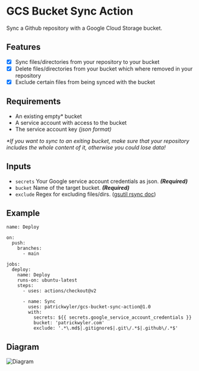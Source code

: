 # GCS Bucket Sync Action
Sync a Github repository with a Google Cloud Storage bucket.

## Features
- [X] Sync files/directories from your repository to your bucket
- [X] Delete files/directories from your bucket which where removed in your repository
- [X] Exclude certain files from being synced with the bucket

## Requirements
- An existing empty* bucket
- A service account with access to the bucket
- The service account key _(json format)_

_\*If you want to sync to an exiting bucket, make sure that your repository includes the whole content of it, otherwise you could lose data!_

## Inputs
- `secrets` Your Google service account credentials as json. _**(Required)**_
- `bucket` Name of the target bucket. _**(Required)**_
- `exclude` Regex for excluding files/dirs. ([gsutil rsync doc](https://cloud.google.com/storage/docs/gsutil/commands/rsync))

## Example

```
name: Deploy

on:
  push:
    branches:
      - main

jobs:
  deploy:
    name: Deploy
    runs-on: ubuntu-latest
    steps:
      - uses: actions/checkout@v2

      - name: Sync
        uses: patrickwyler/gcs-bucket-sync-action@1.0
        with:
          secrets: ${{ secrets.google_service_account_credentials }}
          bucket: 'patrickwyler.com'
          exclude: '.*\.md$|.gitignore$|.git\/.*$|.github\/.*$'
```

## Diagram

![Diagram](http://www.plantuml.com/plantuml/png/TPB1JiCm38RlUGghNE3GmUWa149eOqoSk8mhbopnscXfKYMfs8JsxgInjcwZ71fPzcVd_-DEVU0kjBLcVgDCmnslmQ48t9GQuOS1hAoJwEPMMmVoeU2JnsFoC-mY9BclKB8zOqBRLaAfGjMkW7l8tbEOfJbhgsCBE6nigYrZu5MmRfV1rNUb0brt1ALoumIEui28hDTIuDq5KH11Lrv0IcCwY5akPcyVYr4j_w4cnqcgDDPXZoMkVnEFEiRAcjG0PEvSrNqggPgNw3EgzXUDgMWaRaTLgFKVWBhHEUjEW3thldW8MpVMe0d0IKR_q31B6P9U5ASx4GrnrdOUvbtoR2shLcmm9EOrXSDB8Mp88kcd-f3D0MZOwhvJpVfNVixpWzCdo4eCQOY_ZI8yV9bhXxw9AE1Mw5PYJ47wZMzYb37gX3n_ELYCGoBYTqOaO8f6jhN-1G00)